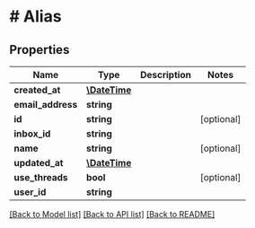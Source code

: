 # # Alias

## Properties

Name | Type | Description | Notes
------------ | ------------- | ------------- | -------------
**created_at** | [**\DateTime**](\DateTime.md) |  | 
**email_address** | **string** |  | 
**id** | **string** |  | [optional] 
**inbox_id** | **string** |  | 
**name** | **string** |  | [optional] 
**updated_at** | [**\DateTime**](\DateTime.md) |  | 
**use_threads** | **bool** |  | [optional] 
**user_id** | **string** |  | 

[[Back to Model list]](../../README.md#documentation-for-models) [[Back to API list]](../../README.md#documentation-for-api-endpoints) [[Back to README]](../../README.md)


